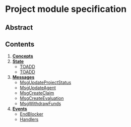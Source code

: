 # Project module specification

## Abstract

## Contents

1. **[Concepts](01_concepts.md)**
2. **[State](02_state.md)**
    - [TOADD](02_state.md#bonds)
    - [TOADD](02_state.md#batches)
3. **[Messages](03_messages.md)**
    - [MsgUpdateProjectStatus](03_messages.md#MsgUpdateProjectStatus)
    - [MsgUpdateAgent](03_messages.md#MsgUpdateAgent)
    - [MsgCreateClaim](03_messages.md#MsgCreateClaim)
    - [MsgCreateEvaluation](03_messages.md#MsgCreateEvaluation)
    - [MsgWithdrawFunds](03_messages.md#MsgGrantDiscount)
5. **[Events](05_events.md)**
    - [EndBlocker](05_events.md#endblocker)
    - [Handlers](05_events.md#handlers)



